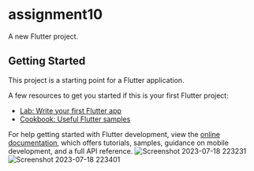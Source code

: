 # assignment10

A new Flutter project.

## Getting Started

This project is a starting point for a Flutter application.

A few resources to get you started if this is your first Flutter project:

- [Lab: Write your first Flutter app](https://docs.flutter.dev/get-started/codelab)
- [Cookbook: Useful Flutter samples](https://docs.flutter.dev/cookbook)

For help getting started with Flutter development, view the
[online documentation](https://docs.flutter.dev/), which offers tutorials,
samples, guidance on mobile development, and a full API reference.
![Screenshot 2023-07-18 223231](https://github.com/sr-shuvobd/Assignment_10/assets/96162265/4a031c3a-c28b-483b-88a6-94b3206e2153)
![Screenshot 2023-07-18 223401](https://github.com/sr-shuvobd/Assignment_10/assets/96162265/759980e1-6d8f-4b1b-8c23-eeec2646b410)

